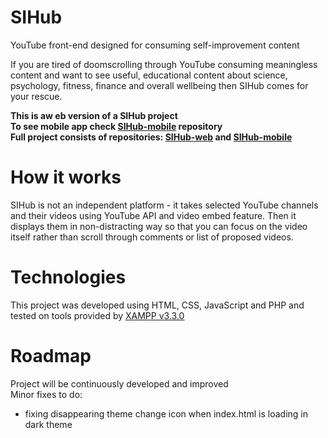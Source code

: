 # SIHub
YouTube front-end designed for consuming self-improvement content

If you are tired of doomscrolling through YouTube consuming meaningless content and want to see useful, educational content about science, psychology, fitness, finance and overall wellbeing then SIHub comes for your rescue.

<b>This is aw eb version of a SIHub project
<br>To see mobile app check [SIHub-mobile](https://github.com/PineconeStudioG/SIHub-mobile) repository
<br>Full project consists of repositories: [SIHub-web](https://github.com/PineconeStudioG/SIHub-web) and [SIHub-mobile](https://github.com/PineconeStudioG/SIHub-mobile)</b>


# How it works
SIHub is not an independent platform - it takes selected YouTube channels and their videos using YouTube API and video embed feature. Then it displays them in non-distracting way so that you can focus on the video itself rather than scroll through comments or list of proposed videos.

# Technologies
This project was developed using HTML, CSS, JavaScript and PHP and tested on tools provided by [XAMPP v3.3.0](https://www.apachefriends.org/)

# Roadmap
Project  will be continuously developed and improved<br>
Minor fixes to do:
  - fixing disappearing theme change icon when index.html is loading in dark theme
